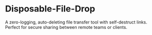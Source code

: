 # Disposable-File-Drop
A zero-logging, auto-deleting file transfer tool with self-destruct links. Perfect for secure sharing between remote teams or clients.
